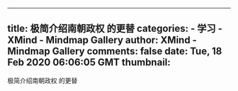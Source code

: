 
---
title: 极简介绍南朝政权 的更替
categories: 
    - 学习
    - XMind - Mindmap Gallery
author: XMind - Mindmap Gallery
comments: false
date: Tue, 18 Feb 2020 06:06:05 GMT
thumbnail: 
---

<div>   
极简介绍南朝政权 的更替  
</div>
            